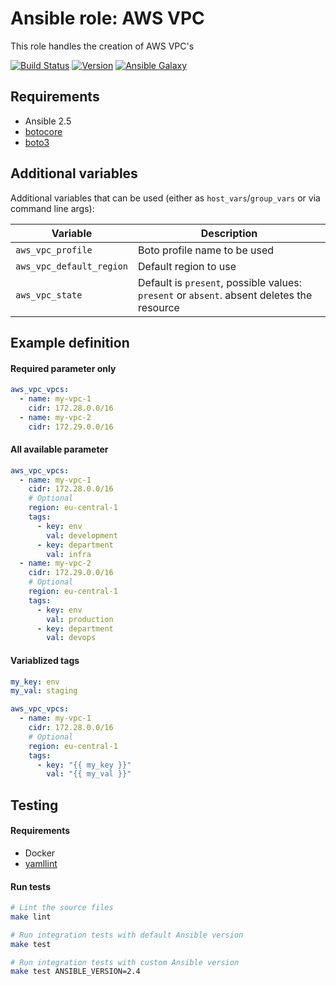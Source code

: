 # Ansible role: AWS VPC

This role handles the creation of AWS VPC's

[![Build Status](https://travis-ci.org/Flaconi/ansible-role-aws-vpc.svg?branch=master)](https://travis-ci.org/Flaconi/ansible-role-aws-vpc)
[![Version](https://img.shields.io/github/tag/Flaconi/ansible-role-aws-vpc.svg)](https://github.com/Flaconi/ansible-role-aws-vpc/tags)
[![Ansible Galaxy](https://img.shields.io/ansible/role/d/25919.svg)](https://galaxy.ansible.com/Flaconi/aws-vpc/)

## Requirements

* Ansible 2.5
* [botocore](https://pypi.org/project/botocore/)
* [boto3](https://pypi.org/project/boto3/)


## Additional variables

Additional variables that can be used (either as `host_vars`/`group_vars` or via command line args):

| Variable                 | Description                  |
|--------------------------|------------------------------|
| `aws_vpc_profile`        | Boto profile name to be used |
| `aws_vpc_default_region` | Default region to use        |
| `aws_vpc_state` | Default is `present`, possible values: `present` or `absent`. absent deletes the resource        |


## Example definition

#### Required parameter only

```yml
aws_vpc_vpcs:
  - name: my-vpc-1
    cidr: 172.28.0.0/16
  - name: my-vpc-2
    cidr: 172.29.0.0/16
```

#### All available parameter
```yml
aws_vpc_vpcs:
  - name: my-vpc-1
    cidr: 172.28.0.0/16
    # Optional
    region: eu-central-1
    tags:
      - key: env
        val: development
      - key: department
        val: infra
  - name: my-vpc-2
    cidr: 172.29.0.0/16
    # Optional
    region: eu-central-1
    tags:
      - key: env
        val: production
      - key: department
        val: devops
```

#### Variablized tags

```yml
my_key: env
my_val: staging

aws_vpc_vpcs:
  - name: my-vpc-1
    cidr: 172.28.0.0/16
    # Optional
    region: eu-central-1
    tags:
      - key: "{{ my_key }}"
        val: "{{ my_val }}"
```


## Testing

#### Requirements

* Docker
* [yamllint](https://github.com/adrienverge/yamllint)

#### Run tests

```bash
# Lint the source files
make lint

# Run integration tests with default Ansible version
make test

# Run integration tests with custom Ansible version
make test ANSIBLE_VERSION=2.4
```
